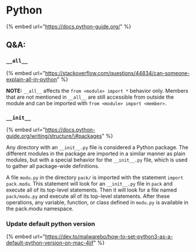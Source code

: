 # Python

{% embed url="https://docs.python-guide.org/" %}

## Q&A: 

### `__all__`

{% embed url="https://stackoverflow.com/questions/44834/can-someone-explain-all-in-python" %}

**NOTE:** `__all__` affects the `from <module> import *` behavior only. Members that are not mentioned in `__all__` are still accessible from outside the module and can be imported with `from <module> import <member>`.

### `__init__`

{% embed url="https://docs.python-guide.org/writing/structure/\#packages" %}

Any directory with an `__init__.py` file is considered a Python package. The different modules in the package are imported in a similar manner as plain modules, but with a special behavior for the `__init__.py` file, which is used to gather all package-wide definitions.

A file `modu.py` in the directory `pack/` is imported with the statement `import pack.modu`. This statement will look for an `__init__.py` file in `pack` and execute all of its top-level statements. Then it will look for a file named `pack/modu.py` and execute all of its top-level statements. After these operations, any variable, function, or class defined in `modu.py` is available in the pack.modu namespace.

### Update default python version 

{% embed url="https://dev.to/malwarebo/how-to-set-python3-as-a-default-python-version-on-mac-4jjf" %}



